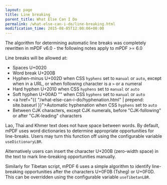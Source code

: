 ```yaml
---
layout: page
title: Line breaking
parent_title: What Else Can I Do
permalink: /what-else-can-i-do/line-breaking.html
modification_time: 2015-08-05T12:00:06+00:00
---
```


The algorithm for determining automatic line breaks was completely rewritten in mPDF v6.0 - the 
following notes apply to mPDF >= 6.0

Line breaks will be allowed at:

- Spaces U+0020
- Word break U+200B
- Hyphen-minus U+002D when CSS `hyphens` set to `manual` or `auto`, except when in a URL, or when following 
  character is a `>` or a numeral
- Hard hyphen U+2010 when CSS `hyphens` set to `manual` or `auto`
- Soft hyphen U+00AD "­" when CSS `hyphens` set to `manual` or `auto`
- <a href="{{ "/what-else-can-i-do/hyphenation.html" | prepend: site.baseurl }}">Automatic hyphenation</a> 
  when CSS `hyphens` set to `auto`
- Between CJK characters, except CJK numerals, before "CJK-following" or after "CJK-leading" characters

Lao, Thai and Khmer text does not have space between words. By default, mPDF uses word dictionaries to determine 
appropriate opportunities for line-breaks. Users may turn this function off using the configurable 
variable `useDictionaryLBR`.

Alternatively users can insert the character U+200B (zero-width space) in the text to mark line-breaking opportunities 
manually.

Similarly for Tibetan script, mPDF 6 uses a simple algorithm to identify line-breaking opportunities after the 
characters U+0F0B (Tsheg) or U+0F0D. This can be overridden using the configurable variable `useTibetanLBR`.

